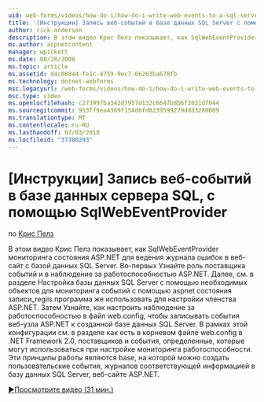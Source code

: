 ```yaml
---
uid: web-forms/videos/how-do-i/how-do-i-write-web-events-to-a-sql-server-database-using-the-sqlwebeventprovider
title: '[Инструкции] Запись веб-событий в базе данных SQL Server с помощью SqlWebEventProvider | Документация Майкрософт'
author: rick-anderson
description: В этом видео Крис Пелз показывает, как SqlWebEventProvider мониторинга состояния ASP.NET для ведения журнала ошибок в веб-сайт с базой данных SQL Server. Во-первых, очистить...
ms.author: aspnetcontent
manager: wpickett
ms.date: 08/28/2008
ms.topic: article
ms.assetid: d4c08844-fe1c-4759-9ec7-66263ba678fb
ms.technology: dotnet-webforms
msc.legacyurl: /web-forms/videos/how-do-i/how-do-i-write-web-events-to-a-sql-server-database-using-the-sqlwebeventprovider
msc.type: video
ms.openlocfilehash: c273997ba342d7957d132c664fb8b6f3031df044
ms.sourcegitcommit: 953ff9ea4369f154d6fd0239599279ddd3280009
ms.translationtype: MT
ms.contentlocale: ru-RU
ms.lasthandoff: 07/03/2018
ms.locfileid: "37380293"
---
```

<a name="how-do-i-write-web-events-to-a-sql-server-database-using-the-sqlwebeventprovider"></a>[Инструкции] Запись веб-событий в базе данных сервера SQL, с помощью SqlWebEventProvider
====================
по [Крис Пелз](https://twitter.com/chrispels)

В этом видео Крис Пелз показывает, как SqlWebEventProvider мониторинга состояния ASP.NET для ведения журнала ошибок в веб-сайт с базой данных SQL Server. Во-первых Узнайте роль поставщика событий и в наблюдение за работоспособностью ASP.NET. Далее, см. в разделе Настройка базы данных SQL Server с помощью необходимых объектов для мониторинга событий с помощью aspnet состояния записи\_regiis программа же использовать для настройки членства ASP.NET. Затем Узнайте, как настроить наблюдение за работоспособностью в файл web.config, чтобы записывать события веб-узла ASP.NET к созданной базе данных SQL Server. В рамках этой конфигурации см. в разделе как есть в корневом файле web.config в .NET Framework 2.0, поставщиков и события, определенные, которые могут использоваться при настройке мониторинга работоспособности. Эти принципы работы являются base, на которой можно создать пользовательские события, журналов соответствующей информацией в базу данных SQL Server, веб-сайте ASP.NET.

[&#9654;Просмотрите видео (31 мин.)](https://channel9.msdn.com/Blogs/ASP-NET-Site-Videos/how-do-i-write-web-events-to-a-sql-server-database-using-the-sqlwebeventprovider)
